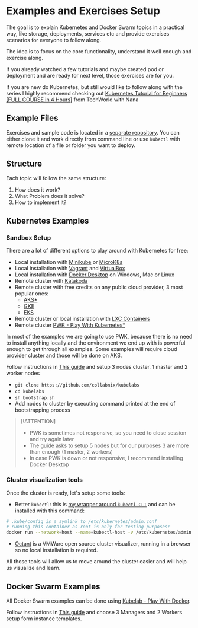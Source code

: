 # Examples and Exercises Setup <!-- {docsify-ignore-all} -->

The goal is to explain Kubernetes and Docker Swarm topics in a practical way, like storage, deployments, services etc and provide exercises scenarios for everyone to follow along.

The idea is to focus on the core functionality, understand it well enough and exercise along.

If you already watched a few tutorials and maybe created pod or deployment and are ready for next level, those exercises are for you.

If you are new do Kubernetes, but still would like to follow along with the series I highly recommend checking out [Kubernetes Tutorial for Beginners [FULL COURSE in 4 Hours]](https://www.youtube.com/watch?v=X48VuDVv0do&ab_channel=TechWorldwithNana) from TechWorld with Nana

## Example Files

Exercises and sample code is located in a [separate repository](https://github.com/Piotr1215/dca-exercises). You can either clone it and work directly from command line or use `kubectl` with remote location of a file or folder you want to deploy.

## Structure

Each topic will follow the same structure:

1. How does it work?
2. What Problem does it solve?
3. How to implement it?

## Kubernetes Examples

### Sandbox Setup

There are a lot of different options to play around with Kubernetes for free:

- Local installation with [Minikube](https://minikube.sigs.k8s.io/docs/) or [MicroK8s](https://microk8s.io/)
- Local installation with [Vagrant](https://www.vagrantup.com/) and [VirtualBox](https://www.virtualbox.org/)
- Local installation with [Docker Desktop](https://www.docker.com/products/docker-desktop) on Windows, Mac or Linux
- Remote cluster with [Katakoda](https://www.katacoda.com/)
- Remote cluster with free credits on any public cloud provider, 3 most popular ones:
  - [AKS*](https://docs.microsoft.com/en-us/azure/aks/)
  - [GKE](https://cloud.google.com/kubernetes-engine/)
  - [EKS](https://aws.amazon.com/eks/?whats-new-cards.sort-by=item.additionalFields.postDateTime&whats-new-cards.sort-order=desc&eks-blogs.sort-by=item.additionalFields.createdDate&eks-blogs.sort-order=desc)
- Remote cluster or local installation with [LXC Containers](https://linuxcontainers.org/)
- Remote cluster [PWK - Play With Kubernetes*](https://labs.play-with-k8s.com/)

In most of the examples we are going to use PWK, because there is no need to install anything locally and the environment we end up with is powerful enough to get through all examples. Some examples will require cloud provider cluster and those will be done on AKS.

Follow instructions in [This guide](https://github.com/collabnix/kubelabs/blob/master/kube101.md) and setup 3 nodes cluster. 1 master and 2 worker nodes

- `git clone https://github.com/collabnix/kubelabs`
- `cd kubelabs`
- `sh bootstrap.sh`
- Add nodes to cluster by executing command printed at the end of bootstrapping process

> [!ATTENTION]
>
> - PWK is sometimes not responsive, so you need to close session and try again later
> - The guide asks to setup 5 nodes but for our purposes 3 are more than enough (1 master, 2 workers)
> - In case PWK is down or not responsive, I recommend installing Docker Desktop

### Cluster visualization tools

Once the cluster is ready, let's setup some tools:

- Better ``kubectl``: this is [my wrapper around `kubectl CLI`](https://itnext.io/portable-kubernetes-management-with-kubectl-in-docker-cb861a2c3c02) and can be installed with this command:

``` bash
# .kube/config is a symlink to /etc/kubernetes/admin.conf
# running this container as root is only for testing purposes!
docker run --network=host --name=kubectl-host -v /etc/kubernetes/admin.conf:/root/.kube/config --rm -it piotrzan/kubectl-comp:zsh
```

- [Octant](https://octant.dev/) is a VMWare open source cluster visualizer, running in a browser so no local installation is required.

All those tools will allow us to move around the cluster easier and will help us visualize and learn.

## Docker Swarm Examples

All Docker Swarm examples can be done using [Kubelab - Play With Docker](https://labs.play-with-docker.com/).

Follow instructions in [This guide](https://github.com/collabnix/dockerlabs/blob/master/intermediate/swarm/README.md) and choose 3 Managers and 2 Workers setup form instance templates.